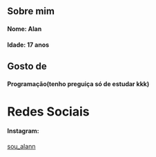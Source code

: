 <DOCTYPE>
<h2>Sobre mim</h2>
<h4>Nome: Alan</h4>
<h4>Idade: 17 anos</h4>
<h2>Gosto de</h2>
<h4>Programação(tenho preguiça só de estudar kkk)</h4>
<h1>Redes Sociais</h1>
<h4>Instagram: </h4> <a href="https://instagram.com/sou_alann?utm_medium=copy_link">sou_alann</a>
